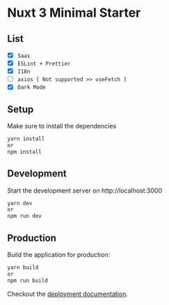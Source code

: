 # Nuxt 3 Minimal Starter

## List
- [x] `Saas`
- [x] `ESLint + Prettier`
- [x] `I18n`
- [ ] `axios [ Not supported >> useFetch ]`
- [x] `Dark Mode`

## Setup

Make sure to install the dependencies

```bash
yarn install
or
npm install
```

## Development

Start the development server on http://localhost:3000

```bash
yarn dev
or
npm run dev
```

## Production

Build the application for production:

```bash
yarn build
or
npm run build
```

Checkout the [deployment documentation](https://v3.nuxtjs.org/docs/deployment).